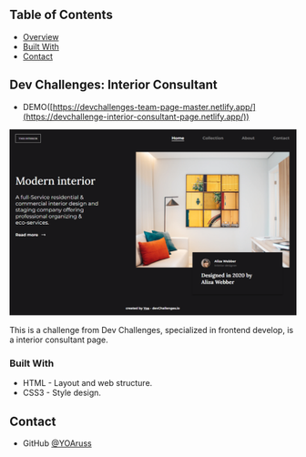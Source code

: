 <!-- TABLE OF CONTENTS -->


## Table of Contents


- [Overview](#overview)
- [Built With](#built-with)
- [Contact](#contact)


<!-- OVERVIEW -->


## Dev Challenges: Interior Consultant 


- DEMO([https://devchallenges-team-page-master.netlify.app/](https://devchallenge-interior-consultant-page.netlify.app/))


![screenshot](https://github.com/YOArus/devChallenges/blob/1abc40acf00b7819df774014fb50de2633482345/interior-consultant/img/dev-interior-page.png)


This is a challenge from Dev Challenges, specialized in frontend develop, is a interior consultant page.


### Built With

- HTML - Layout and web structure.
- CSS3 - Style design.


## Contact

- GitHub [@YOAruss](https://{github.com/YOAruss})
